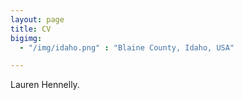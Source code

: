 ```yaml
---
layout: page
title: CV
bigimg:
  - "/img/idaho.png" : "Blaine County, Idaho, USA"

---
```

Lauren Hennelly.
